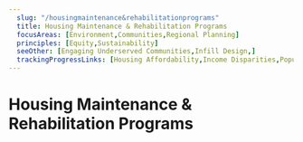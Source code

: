 ```yaml
---
  slug: "/housingmaintenance&rehabilitationprograms"
  title: Housing Maintenance & Rehabilitation Programs
  focusAreas: [Environment,Communities,Regional Planning]
  principles: [Equity,Sustainability]
  seeOther: [Engaging Underserved Communities,Infill Design,]
  trackingProgressLinks: [Housing Affordability,Income Disparities,Population Growth,Racial & Ethnic Disparities]
---
```

# Housing Maintenance & Rehabilitation Programs